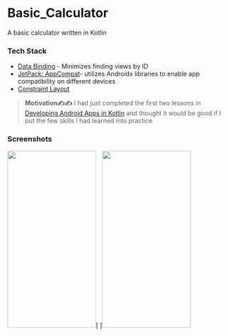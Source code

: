 # Basic_Calculator
A basic calculator written in Kotlin

### Tech Stack
* [Data Binding][1] - Minimizes finding views by ID
* [JetPack: AppCompat][4]- utilizes Androidx libraries to enable app compatibility on different devices
* [Constraint Layout][3]
> <b>Motivation✍️✍️</b>
> I had just completed the first two lessons in [Developing Android Apps in Kotlin][2] and thought it would be good if I put the few skills I had learned into practice

### Screenshots
<image src="screenshots/1.jpg" height="400" width="200">[ ]<image src="screenshots/demo.gif" height="400" width="200">

[1]: https://developer.android.com/topic/libraries/data-binding/
[2]: https://classroom.udacity.com/courses/ud9012
[3]: https://developer.android.com/reference/androidx/constraintlayout/widget/ConstraintLayout
[4]: https://developer.android.com/jetpack/androidx/releases/appcompat
